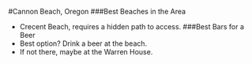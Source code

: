 #Cannon Beach, Oregon
###Best Beaches in the Area
- Crecent Beach, requires a hidden path to access.
###Best Bars for a Beer
- Best option? Drink a beer at the beach.
- If not there, maybe at the Warren House.

